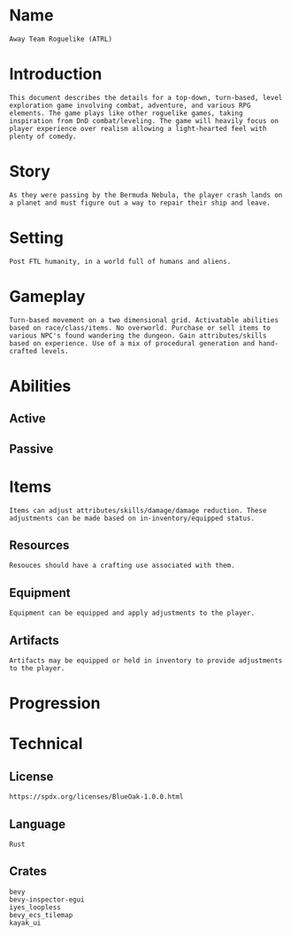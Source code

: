 # Name
	Away Team Roguelike (ATRL)

# Introduction
	This document describes the details for a top-down, turn-based, level exploration game involving combat, adventure, and various RPG elements. The game plays like other roguelike games, taking inspiration from DnD combat/leveling. The game will heavily focus on player experience over realism allowing a light-hearted feel with plenty of comedy.

# Story
	As they were passing by the Bermuda Nebula, the player crash lands on a planet and must figure out a way to repair their ship and leave.

# Setting
	Post FTL humanity, in a world full of humans and aliens.

# Gameplay
	Turn-based movement on a two dimensional grid. Activatable abilities based on race/class/items. No overworld. Purchase or sell items to various NPC's found wandering the dungeon. Gain attributes/skills based on experience. Use of a mix of procedural generation and hand-crafted levels.

# Abilities
## Active
## Passive

# Items
	Items can adjust attributes/skills/damage/damage reduction. These adjustments can be made based on in-inventory/equipped status.
## Resources
	Resouces should have a crafting use associated with them.
## Equipment
	Equipment can be equipped and apply adjustments to the player.
## Artifacts
	Artifacts may be equipped or held in inventory to provide adjustments to the player.

# Progression

# Technical
## License
	https://spdx.org/licenses/BlueOak-1.0.0.html
## Language
	Rust

## Crates
	bevy
	bevy-inspector-egui
	iyes_loopless
	bevy_ecs_tilemap
	kayak_ui